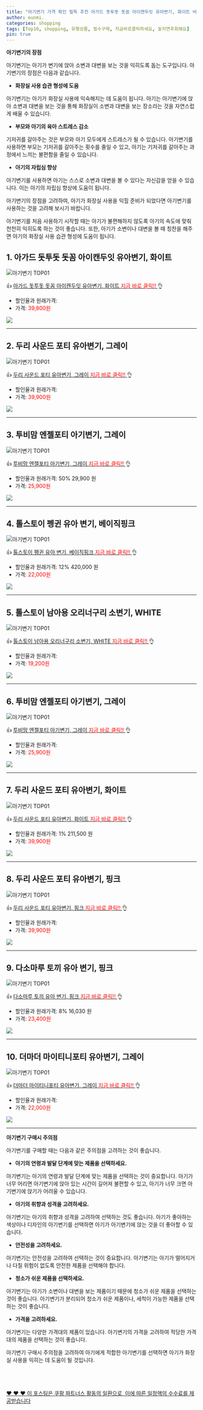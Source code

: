 ```yaml
---
title: "아기변기 가격 확인 필독 추천 아가드 돗투돗 돗꼼 아이캔두잇 유아변기, 화이트 비교 장점 구매가이드"
author: eunmi.
categories: shopping
tags: [Top10, shopping, 유행상품, 필수구매, 지금바로클릭하세요, 놓치면후회해요]
pin: true
---
```

**아기변기의 장점**

아기변기는 아기가 변기에 앉아 소변과 대변을 보는 것을 익히도록 돕는 도구입니다. 아기변기의 장점은 다음과 같습니다.

* **화장실 사용 습관 형성에 도움**

아기변기는 아기가 화장실 사용에 익숙해지는 데 도움이 됩니다. 아기는 아기변기에 앉아 소변과 대변을 보는 것을 통해 화장실이 소변과 대변을 보는 장소라는 것을 자연스럽게 배울 수 있습니다.

* **부모와 아기의 육아 스트레스 감소**

기저귀를 갈아주는 것은 부모와 아기 모두에게 스트레스가 될 수 있습니다. 아기변기를 사용하면 부모는 기저귀를 갈아주는 횟수를 줄일 수 있고, 아기는 기저귀를 갈아주는 과정에서 느끼는 불편함을 줄일 수 있습니다.

* **아기의 자립심 향상**

아기변기를 사용하면 아기는 스스로 소변과 대변을 볼 수 있다는 자신감을 얻을 수 있습니다. 이는 아기의 자립심 향상에 도움이 됩니다.

아기변기의 장점을 고려하여, 아기가 화장실 사용을 익힐 준비가 되었다면 아기변기를 사용하는 것을 고려해 보시기 바랍니다.

아기변기를 처음 사용하기 시작할 때는 아기가 불편해하지 않도록 아기의 속도에 맞춰 천천히 익히도록 하는 것이 좋습니다. 또한, 아기가 소변이나 대변을 볼 때 칭찬을 해주면 아기의 화장실 사용 습관 형성에 도움이 됩니다.

   

## 1. 아가드 돗투돗 돗꼼 아이캔두잇 유아변기, 화이트

![아기변기 TOP01](https://thumbnail9.coupangcdn.com/thumbnails/remote/230x230ex/image/retail/images/1763109379621938-0d12ecee-91bf-47e4-a6fa-b3de2d58d5fa.jpg)


👍 [아가드 돗투돗 돗꼼 아이캔두잇 유아변기, 화이트 <font color=red> 지금 바로 클릭!! </font> ](https://link.coupang.com/re/AFFSDP?lptag=AF3617701&subid=GithubCoopas&pageKey=6143525601&traceid=V0-153&itemId=11804559288&vendorItemId=79078111791) 👌 


- 할인율과 원래가격: 
- 가격: <span style='color:red'>39,800원</span>

[![](/discount_price.png)](https://link.coupang.com/re/AFFSDP?lptag=AF3617701&subid=GithubCoopas&pageKey=6143525601&traceid=V0-153&itemId=11804559288&vendorItemId=79078111791)

---


   

## 2. 두리 사운드 포티 유아변기, 그레이

![아기변기 TOP01](https://thumbnail7.coupangcdn.com/thumbnails/remote/230x230ex/image/retail/images/2020/08/21/19/8/58567b0c-048b-4858-af04-aff443e1bdaf.jpg)


👍 [두리 사운드 포티 유아변기, 그레이 <font color=red> 지금 바로 클릭!! </font> ](https://link.coupang.com/re/AFFSDP?lptag=AF3617701&subid=GithubCoopas&pageKey=2150004307&traceid=V0-153&itemId=3651197057&vendorItemId=71636688581) 👌 


- 할인율과 원래가격: 
- 가격: <span style='color:red'>39,900원</span>

[![](/discount_price.png)](https://link.coupang.com/re/AFFSDP?lptag=AF3617701&subid=GithubCoopas&pageKey=2150004307&traceid=V0-153&itemId=3651197057&vendorItemId=71636688581)

---


   

## 3. 투비맘 엔젤포티 아기변기, 그레이

![아기변기 TOP01](https://thumbnail10.coupangcdn.com/thumbnails/remote/230x230ex/image/retail/images/2020/06/30/15/3/72d185e3-fc1b-4613-a760-2365fa50daa0.jpg)


👍 [투비맘 엔젤포티 아기변기, 그레이 <font color=red> 지금 바로 클릭!! </font> ](https://link.coupang.com/re/AFFSDP?lptag=AF3617701&subid=GithubCoopas&pageKey=1149869142&traceid=V0-153&itemId=3073480193&vendorItemId=71061386695) 👌 


- 할인율과 원래가격: 50%  29,900   원
- 가격: <span style='color:red'>25,900원</span>

[![](/discount_price.png)](https://link.coupang.com/re/AFFSDP?lptag=AF3617701&subid=GithubCoopas&pageKey=1149869142&traceid=V0-153&itemId=3073480193&vendorItemId=71061386695)

---


   

## 4. 톨스토이 펭귄 유아 변기, 베이직핑크

![아기변기 TOP01](https://thumbnail6.coupangcdn.com/thumbnails/remote/230x230ex/image/retail/images/105993722212118-fdc8a425-9680-46dd-ac81-044d12ea9ea6.jpg)


👍 [톨스토이 펭귄 유아 변기, 베이직핑크 <font color=red> 지금 바로 클릭!! </font> ](https://link.coupang.com/re/AFFSDP?lptag=AF3617701&subid=GithubCoopas&pageKey=19923340&traceid=V0-153&itemId=79212146&vendorItemId=3133902250) 👌 


- 할인율과 원래가격: 12%  420,000   원
- 가격: <span style='color:red'>22,000원</span>

[![](/discount_price.png)](https://link.coupang.com/re/AFFSDP?lptag=AF3617701&subid=GithubCoopas&pageKey=19923340&traceid=V0-153&itemId=79212146&vendorItemId=3133902250)

---


   

## 5. 톨스토이 남아용 오리너구리 소변기, WHITE

![아기변기 TOP01](https://thumbnail9.coupangcdn.com/thumbnails/remote/230x230ex/image/retail/images/2023/10/12/14/2/4aa9c24f-8547-4b97-9936-33193137f591.jpg)


👍 [톨스토이 남아용 오리너구리 소변기, WHITE <font color=red> 지금 바로 클릭!! </font> ](https://link.coupang.com/re/AFFSDP?lptag=AF3617701&subid=GithubCoopas&pageKey=7579357682&traceid=V0-153&itemId=20004559502&vendorItemId=87427348764) 👌 


- 할인율과 원래가격: 
- 가격: <span style='color:red'>19,200원</span>

[![](/discount_price.png)](https://link.coupang.com/re/AFFSDP?lptag=AF3617701&subid=GithubCoopas&pageKey=7579357682&traceid=V0-153&itemId=20004559502&vendorItemId=87427348764)

---


   

## 6. 투비맘 엔젤포티 아기변기, 그레이

![아기변기 TOP01](https://thumbnail10.coupangcdn.com/thumbnails/remote/230x230ex/image/retail/images/2020/06/30/15/3/72d185e3-fc1b-4613-a760-2365fa50daa0.jpg)


👍 [투비맘 엔젤포티 아기변기, 그레이 <font color=red> 지금 바로 클릭!! </font> ](https://link.coupang.com/re/AFFSDP?lptag=AF3617701&subid=GithubCoopas&pageKey=1149869142&traceid=V0-153&itemId=3073480193&vendorItemId=71061386695) 👌 


- 할인율과 원래가격: 
- 가격: <span style='color:red'>25,900원</span>

[![](/discount_price.png)](https://link.coupang.com/re/AFFSDP?lptag=AF3617701&subid=GithubCoopas&pageKey=1149869142&traceid=V0-153&itemId=3073480193&vendorItemId=71061386695)

---


   

## 7. 두리 사운드 포티 유아변기, 화이트

![아기변기 TOP01](https://thumbnail10.coupangcdn.com/thumbnails/remote/230x230ex/image/retail/images/2020/08/21/19/2/64af4a2c-4048-4d42-a982-d28d326e1874.jpg)


👍 [두리 사운드 포티 유아변기, 화이트 <font color=red> 지금 바로 클릭!! </font> ](https://link.coupang.com/re/AFFSDP?lptag=AF3617701&subid=GithubCoopas&pageKey=2150004307&traceid=V0-153&itemId=3651197053&vendorItemId=71636688540) 👌 


- 할인율과 원래가격: 1%  211,500   원
- 가격: <span style='color:red'>39,900원</span>

[![](/discount_price.png)](https://link.coupang.com/re/AFFSDP?lptag=AF3617701&subid=GithubCoopas&pageKey=2150004307&traceid=V0-153&itemId=3651197053&vendorItemId=71636688540)

---


   

## 8. 두리 사운드 포티 유아변기, 핑크

![아기변기 TOP01](https://thumbnail9.coupangcdn.com/thumbnails/remote/230x230ex/image/retail/images/2020/08/21/19/6/873cc7e7-7325-4f04-8a4c-751ac19b7b53.jpg)


👍 [두리 사운드 포티 유아변기, 핑크 <font color=red> 지금 바로 클릭!! </font> ](https://link.coupang.com/re/AFFSDP?lptag=AF3617701&subid=GithubCoopas&pageKey=2150004307&traceid=V0-153&itemId=3651197055&vendorItemId=71636688566) 👌 


- 할인율과 원래가격: 
- 가격: <span style='color:red'>39,900원</span>

[![](/discount_price.png)](https://link.coupang.com/re/AFFSDP?lptag=AF3617701&subid=GithubCoopas&pageKey=2150004307&traceid=V0-153&itemId=3651197055&vendorItemId=71636688566)

---


   

## 9. 다소마루 토끼 유아 변기, 핑크

![아기변기 TOP01](https://thumbnail6.coupangcdn.com/thumbnails/remote/230x230ex/image/retail/images/2022/09/28/17/2/e9b61198-6608-488e-bf8b-94e928e41d64.jpg)


👍 [다소마루 토끼 유아 변기, 핑크 <font color=red> 지금 바로 클릭!! </font> ](https://link.coupang.com/re/AFFSDP?lptag=AF3617701&subid=GithubCoopas&pageKey=6807612582&traceid=V0-153&itemId=16094058024&vendorItemId=83291652779) 👌 


- 할인율과 원래가격: 8%  16,030   원
- 가격: <span style='color:red'>23,400원</span>

[![](/discount_price.png)](https://link.coupang.com/re/AFFSDP?lptag=AF3617701&subid=GithubCoopas&pageKey=6807612582&traceid=V0-153&itemId=16094058024&vendorItemId=83291652779)

---


   

## 10. 더마더 마이티니포티 유아변기, 그레이

![아기변기 TOP01](https://thumbnail8.coupangcdn.com/thumbnails/remote/230x230ex/image/product/image/vendoritem/2018/11/07/3805072804/bdce54b5-b44a-4754-b4e1-6e68f65ff4bf.jpg)


👍 [더마더 마이티니포티 유아변기, 그레이 <font color=red> 지금 바로 클릭!! </font> ](https://link.coupang.com/re/AFFSDP?lptag=AF3617701&subid=GithubCoopas&pageKey=92345472&traceid=V0-153&itemId=328311954&vendorItemId=3805072804) 👌 


- 할인율과 원래가격: 
- 가격: <span style='color:red'>22,000원</span>

[![](/discount_price.png)](https://link.coupang.com/re/AFFSDP?lptag=AF3617701&subid=GithubCoopas&pageKey=92345472&traceid=V0-153&itemId=328311954&vendorItemId=3805072804)

---
**아기변기 구매시 주의점**

아기변기를 구매할 때는 다음과 같은 주의점을 고려하는 것이 좋습니다.

* **아기의 연령과 발달 단계에 맞는 제품을 선택하세요.**

아기변기는 아기의 연령과 발달 단계에 맞는 제품을 선택하는 것이 중요합니다. 아기가 너무 어리면 아기변기에 앉아 있는 시간이 길어져 불편할 수 있고, 아기가 너무 크면 아기변기에 앉기가 어려울 수 있습니다.

* **아기의 취향과 성격을 고려하세요.**

아기변기는 아기의 취향과 성격을 고려하여 선택하는 것도 좋습니다. 아기가 좋아하는 색상이나 디자인의 아기변기를 선택하면 아기가 아기변기에 앉는 것을 더 좋아할 수 있습니다.

* **안전성을 고려하세요.**

아기변기는 안전성을 고려하여 선택하는 것이 중요합니다. 아기변기는 아기가 떨어지거나 다칠 위험이 없도록 안전한 제품을 선택해야 합니다.

* **청소가 쉬운 제품을 선택하세요.**

아기변기는 아기가 소변이나 대변을 보는 제품이기 때문에 청소가 쉬운 제품을 선택하는 것이 좋습니다. 아기변기가 분리되어 청소가 쉬운 제품이나, 세척이 가능한 제품을 선택하는 것이 좋습니다.

* **가격을 고려하세요.**

아기변기는 다양한 가격대의 제품이 있습니다. 아기변기의 가격을 고려하여 적당한 가격대의 제품을 선택하는 것이 좋습니다.

아기변기 구매시 주의점을 고려하여 아기에게 적합한 아기변기를 선택하면 아기가 화장실 사용을 익히는 데 도움이 될 것입니다.<br><br><br><br><br> [ ❤ ❤ ❤ 이 포스팅은 쿠팡 파트너스 활동의 일환으로, 이에 따른 일정액의 수수료를 제공받습니다](https://link.coupang.com/a/bcEFyh)